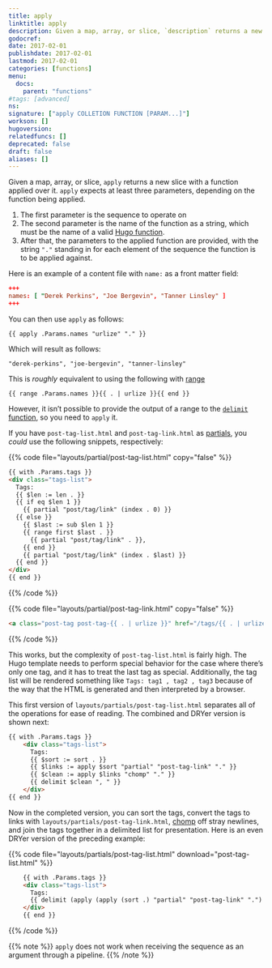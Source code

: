 ```yaml
---
title: apply
linktitle: apply
description: Given a map, array, or slice, `description` returns a new slice with a function applied over it.
godocref:
date: 2017-02-01
publishdate: 2017-02-01
lastmod: 2017-02-01
categories: [functions]
menu:
  docs:
    parent: "functions"
#tags: [advanced]
ns:
signature: ["apply COLLETION FUNCTION [PARAM...]"]
workson: []
hugoversion:
relatedfuncs: []
deprecated: false
draft: false
aliases: []
---
```


<!-- POTENTIAL NEW CONTENT: see apply/sequence discussion: https://discourse.gohugo.io/t/apply-printf-on-a-sequence/5722; -->

Given a map, array, or slice, `apply` returns a new slice with a function applied over it. `apply` expects at least three parameters, depending on the function being applied.

1. The first parameter is the sequence to operate on
2. The second parameter is the name of the function as a string, which must be the name of a valid [Hugo function][functions].
3. After that, the parameters to the applied function are provided, with the string `"."` standing in for each element of the sequence the function is to be applied against.

Here is an example of a content file with `name:` as a front matter field:

```toml
+++
names: [ "Derek Perkins", "Joe Bergevin", "Tanner Linsley" ]
+++
```

You can then use `apply` as follows:

```golang
{{ apply .Params.names "urlize" "." }}
```

Which will result as follows:

```
"derek-perkins", "joe-bergevin", "tanner-linsley"
```

This is *roughly* equivalent to using the following with [range][]

```golang
{{ range .Params.names }}{{ . | urlize }}{{ end }}
```

However, it isn’t possible to provide the output of a range to the [`delimit` function][delimit], so you need to `apply` it.

If you have `post-tag-list.html` and `post-tag-link.html` as [partials][], you *could* use the following snippets, respectively:

{{% code file="layouts/partial/post-tag-list.html" copy="false" %}}
```html
{{ with .Params.tags }}
<div class="tags-list">
  Tags:
  {{ $len := len . }}
  {{ if eq $len 1 }}
    {{ partial "post/tag/link" (index . 0) }}
  {{ else }}
    {{ $last := sub $len 1 }}
    {{ range first $last . }}
      {{ partial "post/tag/link" . }},
    {{ end }}
    {{ partial "post/tag/link" (index . $last) }}
  {{ end }}
</div>
{{ end }}
```
{{% /code %}}

{{% code file="layouts/partial/post-tag-link.html" copy="false" %}}
```html
<a class="post-tag post-tag-{{ . | urlize }}" href="/tags/{{ . | urlize }}">{{ . }}</a>
```
{{% /code %}}

This works, but the complexity of `post-tag-list.html` is fairly high. The Hugo template needs to perform special behavior for the case where there’s only one tag, and it has to treat the last tag as special. Additionally, the tag list will be rendered something like `Tags: tag1 , tag2 , tag3` because of the way that the HTML is generated and then interpreted by a browser.

This first version of `layouts/partials/post-tag-list.html` separates all of the operations for ease of reading. The combined and DRYer version is shown next:

```html
{{ with .Params.tags }}
    <div class="tags-list">
      Tags:
      {{ $sort := sort . }}
      {{ $links := apply $sort "partial" "post-tag-link" "." }}
      {{ $clean := apply $links "chomp" "." }}
      {{ delimit $clean ", " }}
    </div>
{{ end }}
```

Now in the completed version, you can sort the tags, convert the tags to links with `layouts/partials/post-tag-link.html`, [chomp][] off stray newlines, and join the tags together in a delimited list for presentation. Here is an even DRYer version of the preceding example:

{{% code file="layouts/partials/post-tag-list.html" download="post-tag-list.html" %}}
```html
    {{ with .Params.tags }}
    <div class="tags-list">
      Tags:
      {{ delimit (apply (apply (sort .) "partial" "post-tag-link" ".") "chomp" ".") ", " }}
    </div>
    {{ end }}
```
{{% /code %}}

{{% note %}}
`apply` does not work when receiving the sequence as an argument through a pipeline.
{{% /note %}}

[chomp]: /functions/chomp/ "See documentation for the chomp function"
[delimit]: /functions/delimit/ "See documentation for the delimit function"
[functions]: /functions/ "See the full list of Hugo functions to see what can be passed as an argument to the apply function."
[partials]: /templates/partials/
[range]: /functions/range/ "Learn the importance of the range function, a fundamental keyword in both Hugo templates and the Go programming language."
